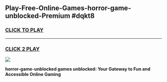 
## Play-Free-Online-Games-horror-game-unblocked-Premium #dqkt8
<h3>
<a href="https://premium.freeplayer.one?title=horror-game-unblocked&ref=8M">CLICK TO PLAY</a></h3>
<hr>

<h3>
<a href="https://premium.freeplayer.one?title=horror-game-unblocked&ref=8M">CLICK 2 PLAY</a>
  
</h3>

<a href="https://premium.freeplayer.one?title=horror-game-unblocked&ref=8M"><img src="https://clearcache.store/games.png"></a>


**horror-game-unblocked games unblocked: Your Gateway to Fun and Accessible Online Gaming**
